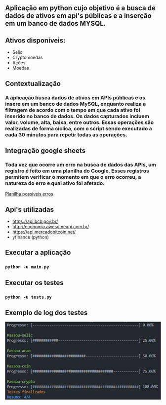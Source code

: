 ## Aplicação em python cujo objetivo é a busca de dados de ativos em api's públicas e a inserção em um banco de dados MYSQL.
## Ativos disponíveis:
  - Selic
  - Cryptomoedas
  - Ações
  - Moedas
## Contextualização
### A aplicação busca dados de ativos em APIs públicas e os insere em um banco de dados MySQL, enquanto realiza a filtragem de acordo com o tempo em que cada ativo foi inserido no banco de dados. Os dados capturados incluem valor, volume, alta, baixa, entre outros. Essas operações são realizadas de forma cíclica, com o script sendo executado a cada 30 minutos para repetir todas as operações.
## Integração google sheets
### Toda vez que ocorre um erro na busca de dados das APIs, um registro é feito em uma planilha do Google. Esses registros permitem verificar o momento em que o erro ocorreu, a natureza do erro e qual ativo foi afetado.
[Planilha possíveis erros](https://docs.google.com/spreadsheets/d/1M9elUTiwC6xOfnSNlEyGnaBltqkPwl0m2HZtOwOiBwY/edit?usp=sharing)
## Api's utilizadas
  - https://api.bcb.gov.br/
  - http://economia.awesomeapi.com.br/
  - https://api.mercadobitcoin.net/
  - yfinance (python)
## Executar a aplicação
### `python -u main.py`
## Executar os testes
### `python -u tests.py`
## Exemplo de log dos testes
<p align="center">
  <img src="assets/images/testes.PNG" alt="testes-log">
</p>
